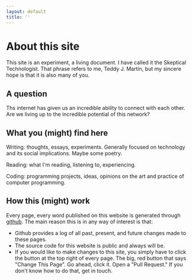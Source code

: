 ```yaml
---
layout: default
title: ''
---
```


# About this site

This site is an experiment, a living document.
I have called it the Skeptical Technologist. That phrase refers to me, Teddy J. Martin, but my sincere hope is that it is also many of you.

## A question

Ths internet has given us an incredible ability to connect with each other. Are we living up to the incredible potential of this network?

## What you (might) find here

Writing: thoughts, essays, experiments. Generally focused on technology and its social implications. Maybe some poetry.

Reading: what I'm reading, listening to, experiencing. 

Coding: programming projects, ideas, opinions on the art and practice of computer programming.

## How this (might) work

Every page, every word published on this website is generated through [github](http://github.com). The main reason this is in any way of interest is that:
  
- Github provides a log of all past, present, and future changes made to these pages.
- The source code for this website is public and always will be.
- If you would like to make changes to this site, you simply have to click the button at the top right of every page. The big, red button that says "Change This Page". Go ahead, click it. Open a "Pull Request." If you don't know how to do that, get in touch.

